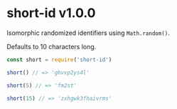 
# short-id v1.0.0

Isomorphic randomized identifiers using `Math.random()`.

Defaults to 10 characters long.

```js
const short = require('short-id')

short() // => 'ghvvp2ys4l'

short(5) // => 'fm2st'

short(15) // => 'zxhgwk3fhaivrms'
```

